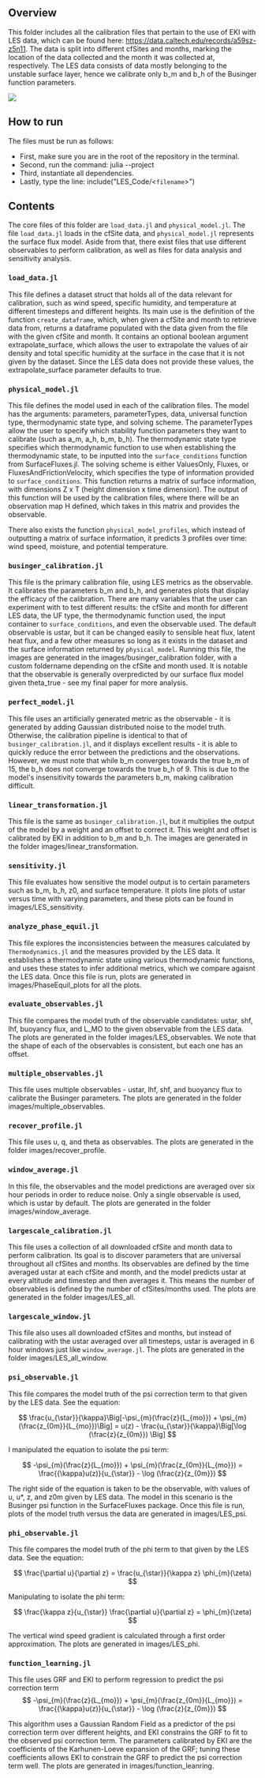 ## Overview
This folder includes all the calibration files that pertain to the use of EKI with LES data, which can be found here: https://data.caltech.edu/records/a59sz-z5n11. The data is split into different cfSites and months, marking the location of the data collected and the month it was collected at, respectively. The LES data consists of data mostly belonging to the unstable surface layer, hence we calibrate only b_m and b_h of the Businger function parameters.

![](../assets/LESdata.png)

## How to run
The files must be run as follows:
- First, make sure you are in the root of the repository in the terminal.
- Second, run the command: julia --project
- Third, instantiate all dependencies.
- Lastly, type the line: include("LES_Code/<`filename`>")

## Contents
The core files of this folder are `load_data.jl` and `physical_model.jl`. The file `load_data.jl` loads in the cfSite data, and `physical_model.jl` represents the surface flux model. Aside from that, there exist files that use different observables to perform calibration, as well as files for data analysis and sensitivity analysis. 

### `load_data.jl`
This file defines a dataset struct that holds all of the data relevant for calibration, such as wind speed, specific humidity, and temperature at different timesteps and different heights. Its main use is the definition of the function `create_dataframe`, which, when given a cfSite and month to retrieve data from, returns a dataframe populated with the data given from the file with the given cfSite and month. It contains an optional boolean argument extrapolate_surface, which allows the user to extrapolate the values of air density and total specific humidity at the surface in the case that it is not given by the dataset. Since the LES data does not provide these values, the extrapolate_surface parameter defaults to true.

### `physical_model.jl`
This file defines the model used in each of the calibration files. The model has the arguments: parameters, parameterTypes, data, universal function type, thermodynamic state type, and solving scheme. The parameterTypes allow the user to specify which stability function parameters they want to calibrate (such as a\_m, a\_h, b\_m, b\_h). The thermodynamic state type specifies which thermodynamic function to use when establishing the thermodynamic state, to be inputted into the `surface_conditions` function from SurfaceFluxes.jl. The solving scheme is either ValuesOnly, Fluxes, or FluxesAndFrictionVelocity, which specifies the type of information provided to `surface_conditions`. This function returns a matrix of surface information, with dimensions Z x T (height dimension x time dimension). The output of this function will be used by the calibration files, where there will be an observation map H defined, which takes in this matrix and provides the observable. 

There also exists the function `physical_model_profiles`, which instead of outputting a matrix of surface information, it predicts 3 profiles over time: wind speed, moisture, and potential temperature.

### `businger_calibration.jl`
This file is the primary calibration file, using LES metrics as the observable. It calibrates the parameters b\_m and b\_h, and generates plots that display the efficacy of the calibration. There are many variables that the user can experiment with to test different results: the cfSite and month for different LES data, the UF type, the thermodynamic function used, the input container to `surface_conditions`, and even the observable used. The default observable is ustar, but it can be changed easily to sensible heat flux, latent heat flux, and a few other measures so long as it exists in the dataset and the surface information returned by `physical_model`. Running this file, the images are generated in the images/businger_calibration folder, with a custom foldername depending on the cfSite and month used. It is notable that the observable is generally overpredicted by our surface flux model given theta\_true - see my final paper for more analysis. 

### `perfect_model.jl`
This file uses an artificially generated metric as the observable - it is generated by adding Gaussian distributed noise to the model truth. Otherwise, the calibration pipeline is identical to that of `businger_calibration.jl`, and it displays excellent results - it is able to quickly reduce the error between the predictions and the observations. However, we must note that while b\_m converges towards the true b\_m of 15, the b\_h does not converge towards the true b\_h of 9. This is due to the model's insensitivity towards the parameters b\_m, making calibration difficult. 

### `linear_transformation.jl`
This file is the same as `businger_calibration.jl`, but it multiplies the output of the model by a weight and an offset to correct it. This weight and offset is calibrated by EKI in addition to b\_m and b\_h. The images are generated in the folder images/linear_transformation.

### `sensitivity.jl`
This file evaluates how sensitive the model output is to certain parameters such as b\_m, b\_h, z0, and surface temperature. It plots line plots of ustar versus time with varying parameters, and these plots can be found in images/LES_sensitivity.

### `analyze_phase_equil.jl`
This file explores the inconsistencies between the measures calculated by `Thermodynamics.jl` and the measures provided by the LES data. It establishes a thermodynamic state using various thermodynamic functions, and uses these states to infer additional metrics, which we compare agaisnt the LES data. Once this file is run, plots are generated in images/PhaseEquil_plots for all the plots. 

### `evaluate_observables.jl`
This file compares the model truth of the observable candidates: ustar, shf, lhf, buoyancy flux, and L\_MO to the given observable from the LES data. The plots are generated in the folder images/LES_observables. We note that the shape of each of the observables is consistent, but each one has an offset. 

### `multiple_observables.jl`
This file uses multiple observables - ustar, lhf, shf, and buoyancy flux to calibrate the Businger parameters. The plots are generated in the folder images/multiple_observables. 

### `recover_profile.jl`
This file uses u, q, and theta as observables. The plots are generated in the folder images/recover_profile. 

### `window_average.jl`
In this file, the observables and the model predictions are averaged over six hour periods in order to reduce noise. Only a single observable is used, which is ustar by default. The plots are generated in the folder images/window_average.

### `largescale_calibration.jl`
This file uses a collection of all downloaded cfSite and month data to perform calibration. Its goal is to discover parameters that are universal throughout all cfSites and months. Its observables are defined by the time averaged ustar at each cfSite and month, and the model predicts ustar at every altitude and timestep and then averages it. This means the number of observables is defined by the number of cfSites/months used. The plots are generated in the folder images/LES_all.

### `largescale_window.jl`
This file also uses all downloaded cfSites and months, but instead of calibrating with the ustar averaged over all timesteps, ustar is averaged in 6 hour windows just like `window_average.jl`. The plots are generated in the folder images/LES_all_window.

### `psi_observable.jl`
This file compares the model truth of the psi correction term to that given by the LES data. See the equation:

$$
\frac{u_{\star}}{\kappa}\Big[-\psi_{m}(\frac{z}{L_{mo}}) + \psi_{m}(\frac{z_{0m}}{L_{mo}})\Big]  = u(z) - \frac{u_{\star}}{\kappa}\Big[\log (\frac{z}{z_{0m}}) \Big]
$$

I manipulated the equation to isolate the psi term:

$$
-\psi_{m}(\frac{z}{L_{mo}}) + \psi_{m}(\frac{z_{0m}}{L_{mo}}) = \frac{{\kappa}u(z)}{u_{\star}} - \log (\frac{z}{z_{0m}})
$$

The right side of the equation is taken to be the observable, with values of u, u*, z, and z0m given by LES data. The model in this scenario is the Businger psi function in the SurfaceFluxes package. Once this file is run, plots of the model truth versus the data are generated in images/LES_psi.

### `phi_observable.jl`
This file compares the model truth of the phi term to that given by the LES data. See the equation: 

$$
\frac{\partial u}{\partial z} = \frac{u_{\star}}{\kappa z} \phi_{m}(\zeta)
$$

Manipulating to isolate the phi term:

$$
\frac{\kappa z}{u_{\star}} \frac{\partial u}{\partial z} = \phi_{m}(\zeta)
$$

The vertical wind speed gradient is calculated through a first order approximation. The plots are generated in images/LES_phi.

### `function_learning.jl`
This file uses GRF and EKI to perform regression to predict the psi correction term
$$
-\psi_{m}(\frac{z}{L_{mo}}) + \psi_{m}(\frac{z_{0m}}{L_{mo}}) = \frac{{\kappa}u(z)}{u_{\star}} - \log (\frac{z}{z_{0m}})
$$

This algorithm uses a Gaussian Random Field as a predictor of the psi correction term over different heights, and EKI constrains the GRF to fit to the observed psi correction term. The parameters calibrated by EKI are the coefficients of the Karhunen-Loeve expansion of the GRF; tuning these coefficients allows EKI to constrain the GRF to predict the psi correction term well. The plots are generated in images/function_leanring.